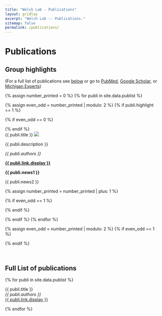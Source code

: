 ```yaml
---
title: "Welch Lab - Publications"
layout: gridlay
excerpt: "Welch Lab -- Publications."
sitemap: false
permalink: /publications/
---
```



# Publications

## Group highlights

(For a full list of publications see [below](#full-list-of-publications) or go to [PubMed](https://pubmed.ncbi.nlm.nih.gov/?term=welch%2C+joshua+D&sort=pubdate), [Google Scholar](https://scholar.google.com/citations?user=T0lZoYgAAAAJ&hl=en), or [Michigan Experts](https://experts.umich.edu/discover/experts_publication?and_facet_profiles_author=5597))

{% assign number_printed = 0 %}
{% for publi in site.data.publist %}

{% assign even_odd = number_printed | modulo: 2 %}
{% if publi.highlight == 1 %}

{% if even_odd == 0 %}
<div class="row">
{% endif %}

<div class="col-sm-6 clearfix">
 <div class="card">
  <pubtit>{{ publi.title }}</pubtit>
  <img src="{{ site.url }}{{ site.baseurl }}/images/pubpic/{{ publi.image }}" class="img-fluid float-left d-block w-33" />
  <p>{{ publi.description }}</p>
  <p><em>{{ publi.authors }}</em></p>
  <p><strong><a href="{{ publi.link.url }}">{{ publi.link.display }}</a></strong></p>
  <p class="text-danger"><strong> {{ publi.news1 }}</strong></p>
  <p> {{ publi.news2 }}</p>
 </div>
</div>

{% assign number_printed = number_printed | plus: 1 %}

{% if even_odd == 1 %}
</div>
{% endif %}

{% endif %}
{% endfor %}

{% assign even_odd = number_printed | modulo: 2 %}
{% if even_odd == 1 %}
</div>
{% endif %}

<p> &nbsp; </p>

## Full List of publications

{% for publi in site.data.publist %}

  {{ publi.title }} <br />
  <em>{{ publi.authors }} </em><br /><a href="{{ publi.link.url }}">{{ publi.link.display }}</a>

{% endfor %}
